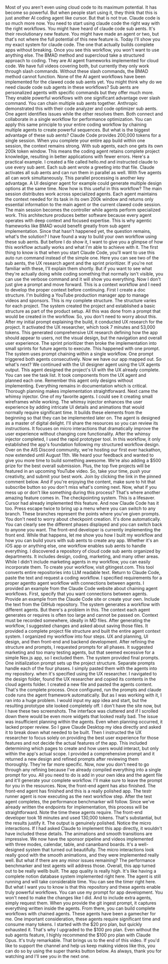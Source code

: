 Most of you aren't even using cloud code to its maximum potential. It has become so powerful. But when people start using it, they think that this is just another AI coding agent like cursor. But that is not true. Claude code is so much more now. You need to start using claude code the right way with the right workflows.
You might have heard of claude code sub aents. It's their revolutionary new feature. You might have made an agent or two, but that's not where the full potential of this new feature is. Today I'll show you my exact system for claude code. The one that actually builds complete apps without breaking.
Once you see this workflow, you won't want to use anything else. The BMAD method and supercloud take a structured approach to coding. They are AI agent frameworks implemented for cloud code. We have full videos covering both, but currently they only work through slash commands. Without these slash commands, the BMAD method cannot function.
None of the AI agent workflows have been implemented for the clawed code sub aents yet. You might think why do we need claude code sub agents in these workflows? Sub aents are personalized agents with specific commands but they offer much more. They enable powerful workflows with one significant advantage over slash command.
You can chain multiple sub aents together. Anthropic demonstrated this with their code analyzer and code optimizer sub aents. One agent identifies issues while the other resolves them. Both connect and collaborate in a single workflow for performance optimization. You can apply this same principle to your entire coding workflow by chaining multiple agents to create powerful sequences.
But what is the biggest advantage of these sub aents? Claude Code provides 200,000 tokens for a single session. When you complete your entire app build within one session, the context remains strong. With sub agents, each one gets its own 200k token window. This means the coding agent retains complete project knowledge, resulting in better applications with fewer errors.
Here's a practical example. I created a file called hello.md and instructed claude to use every sub aent. Each sub aent wrote a greeting into that file. Claude activates all sub aents and can run them in parallel as well. With five agents all can work simultaneously. This parallel processing is another key advantage.
A UI designer agent for example could generate multiple design options at the same time. Now how is this useful in this workflow? The main session distributes work across specialized agents. Each agent maintains the context needed for its task in its own 200k window and returns only essential information to the main agent or the current clawed code session.
The main session becomes the controller while agents perform specialized work. This architecture produces better software because every agent operates with deep context and focused expertise. This is why agentic frameworks like BMAD would benefit greatly from sub agent implementation. Since that hasn't happened yet, the question remains, what's the solution? I have found a way to build your own workflow using these sub aents.
But before I do show it, I want to give you a glimpse of how this workflow actually works and what I'm able to achieve with it. The first thing to know is that when you start Claude Code, you'll want to use this auto run command instead of the simple one. Here you can see two of the sub aents, the UX research agent and the sprint prioritizer.
If you're not familiar with these, I'll explain them shortly. But if you want to see what they're actually doing while coding something that normally isn't visible, you can use the verbose command and it will show you everything. Now I don't just give a prompt and move forward. This is a context workflow and I need to develop the proper context before continuing.
First I create a doc structure. I'm building a YouTube production manager app to manage videos and sponsors. This is my complete structure. The structure varies for each project. The system created the project and established a basic structure as part of the product setup. All this was done from a prompt that would be created in the workflow.
So, you don't need to worry about this. After my initial prompt explaining the build, it conducted UX research for the project. It activated the UX researcher, which took 7 minutes and 53,000 tokens. This generated comprehensive UX research defining how the app should appear to users, not the visual design, but the navigation and overall user experience.
The sprint prioritizer then broke the implementation into small sprints for future agents to execute. This happened with one prompt. The system uses prompt chaining within a single workflow. One prompt triggered both agents consecutively. Now we have our app mapped out. So what's next? We continued with the UI designer agent using the UX agents output.
This agent designed the project's UI with the UX already complete. You can see the task list. It took components from the UX agent and planned each one. Remember this agent only designs without implementing. Everything remains in documentation which is critical. Thorough planning makes implementation straightforward. Next came the whimsy injector.
One of my favorite agents. I could see it creating small wireframes while working. The whimsy injector enhances the user experience by adding intricate UI details and animations that would normally require significant time. It builds these elements from the beginning so that they can be implemented later on.
The agent is designed as a master of digital delight. I'll share the resources so you can review its instructions. It focuses on micro interactions that dramatically improve the user experience without changing core functionality. After the whimsy injector completed, I used the rapid prototyper tool. In this workflow, it only established the app's foundation following my structured workflow design.
Over on the AIS Discord community, we're hosting our first ever hackathon, now extended until August 11th. We heard your feedback and wanted to give you more time to build something awesome. We're also adding a $500 prize for the best overall submission. Plus, the top five projects will be featured in an upcoming YouTube video.
So, take your time, push your creativity, and submit your best work. Join by clicking the link in the pinned comment below. And if you're enjoying the content, make sure to hit that subscribe button so you don't miss what's coming next. Now, what if you mess up or don't like something during this process? That's where another amazing feature comes in.
The checkpointing system. This is a lifesaver. Cursor had already implemented this feature. And now Claude Code has it too. Press escape twice to bring up a menu where you can switch to any branch. These branches represent the points where you've given prompts. You don't need to worry about checkpoint creation. It's done automatically.
You can clearly see the different phases displayed and you can switch back to anyone you want. The front-end developer is currently implementing the front end. While that happens, let me show you how I built my workflow and how you can build yours with sub aents to create any app.
Whether it's an iOS app or anything else, one workflow enables sub aents to handle everything. I discovered a repository of cloud code sub aents organized by departments. It includes design, coding, marketing, and many other areas. While I didn't include marketing agents in my workflow, you can easily incorporate them. To create your workflow, visit gitingest.com.
This tool converts entire repositories into LLM readable text. Return to Claude Code, paste the text and request a coding workflow. I specified requirements for a proper agentto agent workflow with connections between agents. I provided an example from the Claude Code website about chaining agent workflows. First, specify that you want connections between agents.
Provide an example from the Claude Code site or create your own. Include the text from the GitHub repository. The system generates a workflow with different agents. But there's a problem in this. The context each agent generates or requires is often too large and cannot be passed on. Context must be recorded somewhere, ideally in MD files.
After generating the workflow, I suggested changes and asked about saving those files. It provided a complete project file structure and built the entire agent context system. I organized my workflow into four steps. UX and planning, UI design, and then front-end and backend development. After refining the structure and prompts, I requested prompts for all phases.
It suggested marketing and too many testing agents, but that seemed excessive for a simple Nex.js app, so I excluded them. The system provided final prompts. One initialization prompt sets up the project structure. Separate prompts handle each of the four phases. I simply pasted them with the agents into my repository.
when it's specified using the UX researcher. I navigated to the design folder, found the UX researcher and copied its contents in the cloud agents folder. I created a new file and pasted the agents content. That's the complete process. Once configured, run the prompts and claude code runs the agent framework automatically. But as I was working with it, I ran into a huge problem.
I would input my app idea and start, but the resulting prototype site looked completely off. I don't have the site now, but I have these two screenshots. The interface was cluttered and if I scrolled down there would be even more widgets that looked really bad. The issue was insufficient planning within the agents. Even when planning occurred, it lacked proper review.
So I gave Claude Desktop my idea directly and asked it to break down what needed to be built. Then I instructed the UX researcher to focus solely on providing the best user experience for those features and not decide the actual features of the app. This included determining which pages to create and how users would interact, but only within the app's actual scope.
I provided a comprehensive prompt and it returned a new design and refined prompts after reviewing them thoroughly. They're far more specific. Now, now you don't need to go through any refining because I've already compiled everything into a single prompt for you. All you need to do is add in your own idea and the agent file and it'll generate your complete workflow.
I'll make sure to leave the prompt for you in the resources. Now, the front-end agent has also finished. The front-end agent has finished and this is a really polished app. The testr runner agent is now executing as the next workflow step. After the test agent completes, the performance benchmarker will follow. Since we've already written the endpoints for implementation, this process will be straightforward.
Note the time these agents require. The front-end developer took 18 minutes and used 130,000 tokens. That's substantial, but the results justify it. The output is genuinely polished. Notice the micro interactions. If I had asked Claude to implement this app directly, it wouldn't have included these details. The animations and smooth transitions are impressive.
We now have the sponsor pipeline and videos implemented with three modes, calendar, table, and cananband boards. It's a well-designed system that turned out beautifully. The micro interactions look really good with the smooth animations, and they were implemented really well. But what if there are any minor issues remaining? The performance benchmarker and test agents will address those.
Overall, this app turned out to be really wellb built. The app quality is really high. It's like having a complete notion database system implemented right here. The agent is still running and will take considerable time. You can see the timer right here. But what I want you to know is that this repository and these agents enable truly powerful workflows.
You can use my prompt for app development. You won't need to make the changes like I did. And to include extra agents, simply request them. When you provide the git ingest prompt, it captures everything written inside the agents. From there, you can build complete workflows with chained agents.
These agents have been a gamecher for me. One important consideration, these agents require significant time and consume many tokens. I started with the $20 pro plan, but quickly exhausted it. That's why I upgraded to the $100 pro plan. Even without the sub agents feature, I highly recommend the $100 pro plan with Claude Opus. It's truly remarkable.
That brings us to the end of this video. If you'd like to support the channel and help us keep making videos like this, you can do so by using the super thanks button below. As always, thank you for watching and I'll see you in the next one.